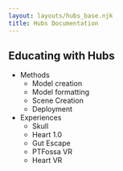 ```yaml
---
layout: layouts/hubs_base.njk
title: Hubs Documentation
---
```

<!-- carousel -->

## Educating with Hubs

- Methods
  - Model creation
  - Model formatting
  - Scene Creation
  - Deployment
- Experiences
  - Skull
  - Heart 1.0
  - Gut Escape
  - PTFossa VR
  - Heart VR
